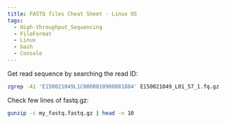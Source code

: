 ```yaml
---
title: FASTQ files Cheat Sheet - Linux OS
tags:
  - High-throughput_Sequencing
  - FileFormat
  - Linux
  - bash
  - Console
---
```

Get read sequence by searching the read ID:

```bash
zgrep -A1 'E150021049L1C006R010900881884' E150021049_L01_57_1.fq.gz
```

Check few lines of fastq.gz:

```bash
gunzip -c my_fastq.fastq.gz | head -n 10
```